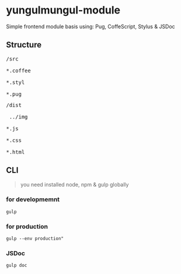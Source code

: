 # yungulmungul-module

Simple frontend module basis using: Pug, CoffeScript, Stylus & JSDoc

## Structure
<pre>
/src<br>
*.coffee<br>
*.styl<br>
*.pug
</pre>
<pre>
/dist<br>
 ../img<br>
*.js<br>
*.css<br>
*.html
</pre>

## CLI
> you need installed node, npm & gulp globally

### for developmemnt
```
gulp
```
### for production
```
gulp --env production"
```

### JSDoc
```
gulp doc
```
